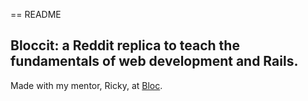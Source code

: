 == README

## Bloccit: a Reddit replica to teach the fundamentals of web development and Rails.

Made with my mentor, Ricky, at [Bloc](http://bloc.io).
